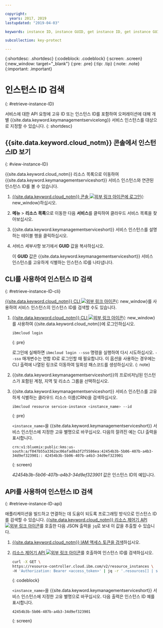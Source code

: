 ```yaml
---

copyright:
  years: 2017, 2019
lastupdated: "2019-04-03"

keywords: instance ID, instance GUID, get instance ID, get instance GUID, instance ID API, instance ID CLI

subcollection: key-protect

---
```


{:shortdesc: .shortdesc}
{:codeblock: .codeblock}
{:screen: .screen}
{:new_window: target="_blank"}
{:pre: .pre}
{:tip: .tip}
{:note: .note}
{:important: .important}

# 인스턴스 ID 검색
{: #retrieve-instance-ID}

서비스에 대한 API 요청에 고유 ID 또는 인스턴스 ID를 포함하여 오퍼레이션에 대해 개별 {{site.data.keyword.keymanagementservicelong}} 서비스 인스턴스를 대상으로 지정할 수 있습니다.
{: shortdesc}

## {{site.data.keyword.cloud_notm}} 콘솔에서 인스턴스ID 보기
{: #view-instance-ID}

{{site.data.keyword.cloud_notm}} 리소스 목록으로 이동하여 {{site.data.keyword.keymanagementserviceshort}} 서비스 인스턴스와 연관된 인스턴스 ID를 볼 수 있습니다.

1. [{{site.data.keyword.cloud_notm}} 콘솔 ![외부 링크 아이콘](../../icons/launch-glyph.svg "외부 링크 아이콘")에 로그인](https://{DomainName}){: new_window}하십시오.
2. **메뉴** &gt; **리소스 목록**으로 이동한 다음 **서비스**를 클릭하여 클라우드 서비스 목록을 찾아보십시오.
3. {{site.data.keyword.keymanagementserviceshort}} 서비스 인스턴스를 설명하는 테이블 행을 클릭하십시오.
4. 서비스 세부사항 보기에서 **GUID** 값을 복사하십시오.

    이 **GUID** 값은 {{site.data.keyword.keymanagementserviceshort}} 서비스 인스턴스를 고유하게 식별하는 인스턴스 ID를 나타냅니다.

## CLI를 사용하여 인스턴스 ID 검색
{: #retrieve-instance-ID-cli}

[{{site.data.keyword.cloud_notm}} CLI ![외부 링크 아이콘](../../icons/launch-glyph.svg "외부 링크 아이콘")](/docs/cli?topic=cloud-cli-ibmcloud-cli){: new_window}를 사용하여 서비스 인스턴스의 인스턴스 ID를 검색할 수도 있습니다.

1. [{{site.data.keyword.cloud_notm}} CLI ![외부 링크 아이콘](../../icons/launch-glyph.svg "외부 링크 아이콘")](/docs/cli?topic=cloud-cli-ibmcloud-cli){: new_window}를 사용하여 {{site.data.keyword.cloud_notm}}에 로그인하십시오.

    ```sh
    ibmcloud login 
    ```
    {: pre}

    로그인에 실패하면 `ibmcloud login --sso` 명령을 실행하여 다시 시도하십시오. `--sso` 매개변수는 연합 ID로 로그인할 때 필요합니다. 이 옵션을 사용하는 경우에는 CLI 출력에 나열된 링크로 이동하여 일회성 패스코드를 생성하십시오.
    {: note}

2. {{site.data.keyword.keymanagementserviceshort}}의 프로비저닝된 인스턴스가 포함된 계정, 지역 및 리소스 그룹을 선택하십시오.

3. {{site.data.keyword.keymanagementserviceshort}} 서비스 인스턴스를 고유하게 식별하는 클라우드 리소스 이름(CRN)을 검색하십시오. 

    ```sh
    ibmcloud resource service-instance <instance_name> --id
    ```
    {: pre}

    `<instance_name>`을 {{site.data.keyword.keymanagementserviceshort}} 서비스 인스턴스에 지정한 고유 별명으로 바꾸십시오. 다음의 잘려진 예는 CLI 출력을 표시합니다.

    ```
    crn:v1:bluemix:public:kms:us-south:a/f047b55a3362ac06afad8a3f2f5586ea:42454b3b-5b06-407b-a4b3-34d9ef323901:: 42454b3b-5b06-407b-a4b3-34d9ef323901
    ```
    {: screen}

    _42454b3b-5b06-407b-a4b3-34d9ef323901_ 값은 인스턴스 ID의 예입니다.


## API를 사용하여 인스턴스 ID 검색
{: #retrieve-instance-ID-api}

애플리케이션을 빌드하고 연결하는 데 도움이 되도록 프로그래밍 방식으로 인스턴스 ID를 검색할 수 있습니다. [{{site.data.keyword.cloud_notm}} 리소스 제어기 API ![외부 링크 아이콘](../../icons/launch-glyph.svg "외부 링크 아이콘")](https://{DomainName}/apidocs/resource-controller)를 호출한 다음 JSON 출력을 `jq`로 보내 이 값을 추출할 수 있습니다.

1. [{{site.data.keyword.cloud_notm}} IAM 액세스 토큰을 검색](/docs/services/key-protect?topic=key-protect-retrieve-access-token)하십시오.
2. [리소스 제어기 API ![외부 링크 아이콘](../../icons/launch-glyph.svg "외부 링크 아이콘")](https://{DomainName}/apidocs/resource-controller)를 호출하여 인스턴스 ID를 검색하십시오.

    ```sh
    curl -X GET \
    https://resource-controller.cloud.ibm.com/v2/resource_instances \
    -H 'Authorization: Bearer <access_token>' | jq -r '.resources[] | select(.name | contains("<instance_name>")) | .guid'
    ```
    {: codeblock}

    `<instance_name>`을 {{site.data.keyword.keymanagementserviceshort}} 서비스 인스턴스에 지정한 고유 별명으로 바꾸십시오. 다음 출력은 인스턴스 ID 예를 표시합니다.

    ```
    42454b3b-5b06-407b-a4b3-34d9ef323901
    ```
    {: screen}
